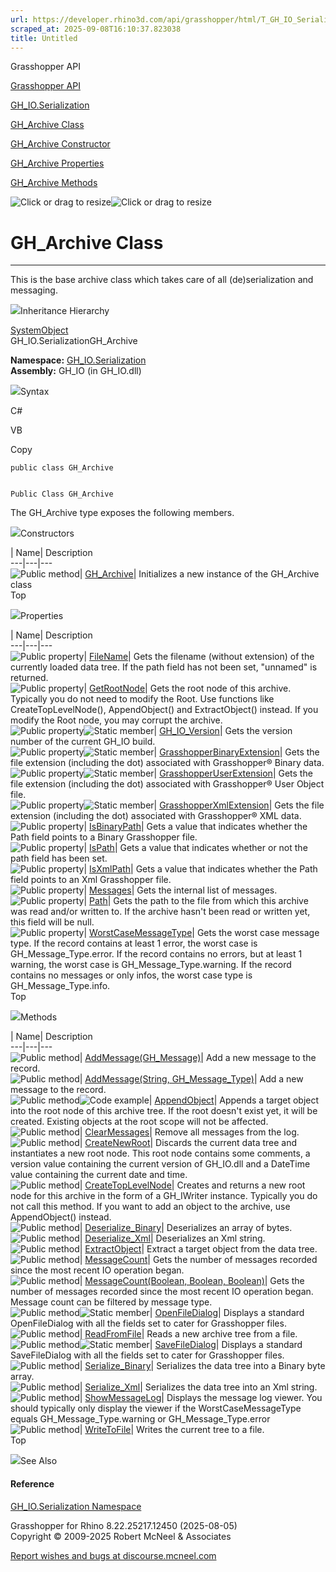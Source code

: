 ```yaml
---
url: https://developer.rhino3d.com/api/grasshopper/html/T_GH_IO_Serialization_GH_Archive.htm
scraped_at: 2025-09-08T16:10:37.823038
title: Untitled
---
```


Grasshopper API

[Grasshopper API](../html/723c01da-9986-4db2-8f53-6f3a7494df75.htm
"Grasshopper API")

[GH_IO.Serialization](../html/N_GH_IO_Serialization.htm "GH_IO.Serialization")

[GH_Archive Class](../html/T_GH_IO_Serialization_GH_Archive.htm "GH_Archive
Class")

[GH_Archive Constructor ](../html/M_GH_IO_Serialization_GH_Archive__ctor.htm
"GH_Archive Constructor ")

[GH_Archive
Properties](../html/Properties_T_GH_IO_Serialization_GH_Archive.htm
"GH_Archive Properties")

[GH_Archive Methods](../html/Methods_T_GH_IO_Serialization_GH_Archive.htm
"GH_Archive Methods")

![Click or drag to resize](../icons/TocOpen.gif)![Click or drag to
resize](../icons/TocClose.gif)

# GH_Archive Class  
  
---  
  
This is the base archive class which takes care of all (de)serialization and
messaging.

![](../icons/SectionExpanded.png)Inheritance Hierarchy

[SystemObject](https://docs.microsoft.com/dotnet/api/system.object)  
GH_IO.SerializationGH_Archive  

**Namespace:** [GH_IO.Serialization](N_GH_IO_Serialization.htm)  
**Assembly:** GH_IO (in GH_IO.dll)

![](../icons/SectionExpanded.png)Syntax

C#

VB

Copy

    
    
    public class GH_Archive
    
    
    Public Class GH_Archive

The GH_Archive type exposes the following members.

![](../icons/SectionExpanded.png)Constructors

| Name| Description  
---|---|---  
![Public method](../icons/pubmethod.gif)|
[GH_Archive](M_GH_IO_Serialization_GH_Archive__ctor.htm)| Initializes a new
instance of the GH_Archive class  
Top

![](../icons/SectionExpanded.png)Properties

| Name| Description  
---|---|---  
![Public property](../icons/pubproperty.gif)|
[FileName](P_GH_IO_Serialization_GH_Archive_FileName.htm)|  Gets the filename
(without extension) of the currently loaded data tree. If the path field has
not been set, "unnamed" is returned.  
![Public property](../icons/pubproperty.gif)|
[GetRootNode](P_GH_IO_Serialization_GH_Archive_GetRootNode.htm)|  Gets the
root node of this archive. Typically you do not need to modify the Root. Use
functions like CreateTopLevelNode(), AppendObject() and ExtractObject()
instead. If you modify the Root node, you may corrupt the archive.  
![Public property](../icons/pubproperty.gif)![Static
member](../icons/static.gif)|
[GH_IO_Version](P_GH_IO_Serialization_GH_Archive_GH_IO_Version.htm)|  Gets the
version number of the current GH_IO build.  
![Public property](../icons/pubproperty.gif)![Static
member](../icons/static.gif)|
[GrasshopperBinaryExtension](P_GH_IO_Serialization_GH_Archive_GrasshopperBinaryExtension.htm)|
Gets the file extension (including the dot) associated with Grasshopper®
Binary data.  
![Public property](../icons/pubproperty.gif)![Static
member](../icons/static.gif)|
[GrasshopperUserExtension](P_GH_IO_Serialization_GH_Archive_GrasshopperUserExtension.htm)|
Gets the file extension (including the dot) associated with Grasshopper® User
Object file.  
![Public property](../icons/pubproperty.gif)![Static
member](../icons/static.gif)|
[GrasshopperXmlExtension](P_GH_IO_Serialization_GH_Archive_GrasshopperXmlExtension.htm)|
Gets the file extension (including the dot) associated with Grasshopper® XML
data.  
![Public property](../icons/pubproperty.gif)|
[IsBinaryPath](P_GH_IO_Serialization_GH_Archive_IsBinaryPath.htm)|  Gets a
value that indicates whether the Path field points to a Binary Grasshopper
file.  
![Public property](../icons/pubproperty.gif)|
[IsPath](P_GH_IO_Serialization_GH_Archive_IsPath.htm)|  Gets a value that
indicates whether or not the path field has been set.  
![Public property](../icons/pubproperty.gif)|
[IsXmlPath](P_GH_IO_Serialization_GH_Archive_IsXmlPath.htm)|  Gets a value
that indicates whether the Path field points to an Xml Grasshopper file.  
![Public property](../icons/pubproperty.gif)|
[Messages](P_GH_IO_Serialization_GH_Archive_Messages.htm)|  Gets the internal
list of messages.  
![Public property](../icons/pubproperty.gif)|
[Path](P_GH_IO_Serialization_GH_Archive_Path.htm)|  Gets the path to the file
from which this archive was read and/or written to. If the archive hasn't been
read or written yet, this field will be null.  
![Public property](../icons/pubproperty.gif)|
[WorstCaseMessageType](P_GH_IO_Serialization_GH_Archive_WorstCaseMessageType.htm)|
Gets the worst case message type. If the record contains at least 1 error, the
worst case is GH_Message_Type.error. If the record contains no errors, but at
least 1 warning, the worst case is GH_Message_Type.warning. If the record
contains no messages or only infos, the worst case type is
GH_Message_Type.info.  
Top

![](../icons/SectionExpanded.png)Methods

| Name| Description  
---|---|---  
![Public method](../icons/pubmethod.gif)|
[AddMessage(GH_Message)](M_GH_IO_Serialization_GH_Archive_AddMessage.htm)|
Add a new message to the record.  
![Public method](../icons/pubmethod.gif)| [AddMessage(String,
GH_Message_Type)](M_GH_IO_Serialization_GH_Archive_AddMessage_1.htm)|  Add a
new message to the record.  
![Public method](../icons/pubmethod.gif)![Code
example](../icons/CodeExample.png)|
[AppendObject](M_GH_IO_Serialization_GH_Archive_AppendObject.htm)|  Appends a
target object into the root node of this archive tree. If the root doesn't
exist yet, it will be created. Existing objects at the root scope will not be
affected.  
![Public method](../icons/pubmethod.gif)|
[ClearMessages](M_GH_IO_Serialization_GH_Archive_ClearMessages.htm)|  Remove
all messages from the log.  
![Public method](../icons/pubmethod.gif)|
[CreateNewRoot](M_GH_IO_Serialization_GH_Archive_CreateNewRoot.htm)|  Discards
the current data tree and instantiates a new root node. This root node
contains some comments, a version value containing the current version of
GH_IO.dll and a DateTime value containing the current date and time.  
![Public method](../icons/pubmethod.gif)|
[CreateTopLevelNode](M_GH_IO_Serialization_GH_Archive_CreateTopLevelNode.htm)|
Creates and returns a new root node for this archive in the form of a
GH_IWriter instance. Typically you do not call this method. If you want to add
an object to the archive, use AppendObject() instead.  
![Public method](../icons/pubmethod.gif)|
[Deserialize_Binary](M_GH_IO_Serialization_GH_Archive_Deserialize_Binary.htm)|
Deserializes an array of bytes.  
![Public method](../icons/pubmethod.gif)|
[Deserialize_Xml](M_GH_IO_Serialization_GH_Archive_Deserialize_Xml.htm)|
Deserializes an Xml string.  
![Public method](../icons/pubmethod.gif)|
[ExtractObject](M_GH_IO_Serialization_GH_Archive_ExtractObject.htm)|  Extract
a target object from the data tree.  
![Public method](../icons/pubmethod.gif)|
[MessageCount](M_GH_IO_Serialization_GH_Archive_MessageCount.htm)|  Gets the
number of messages recorded since the most recent IO operation began.  
![Public method](../icons/pubmethod.gif)| [MessageCount(Boolean, Boolean,
Boolean)](M_GH_IO_Serialization_GH_Archive_MessageCount_1.htm)|  Gets the
number of messages recorded since the most recent IO operation began. Message
count can be filtered by message type.  
![Public method](../icons/pubmethod.gif)![Static member](../icons/static.gif)|
[OpenFileDialog](M_GH_IO_Serialization_GH_Archive_OpenFileDialog.htm)|
Displays a standard OpenFileDialog with all the fields set to cater for
Grasshopper files.  
![Public method](../icons/pubmethod.gif)|
[ReadFromFile](M_GH_IO_Serialization_GH_Archive_ReadFromFile.htm)|  Reads a
new archive tree from a file.  
![Public method](../icons/pubmethod.gif)![Static member](../icons/static.gif)|
[SaveFileDialog](M_GH_IO_Serialization_GH_Archive_SaveFileDialog.htm)|
Displays a standard SaveFileDialog with all the fields set to cater for
Grasshopper files.  
![Public method](../icons/pubmethod.gif)|
[Serialize_Binary](M_GH_IO_Serialization_GH_Archive_Serialize_Binary.htm)|
Serializes the data tree into a Binary byte array.  
![Public method](../icons/pubmethod.gif)|
[Serialize_Xml](M_GH_IO_Serialization_GH_Archive_Serialize_Xml.htm)|
Serializes the data tree into an Xml string.  
![Public method](../icons/pubmethod.gif)|
[ShowMessageLog](M_GH_IO_Serialization_GH_Archive_ShowMessageLog.htm)|
Displays the message log viewer. You should typically only display the viewer
if the WorstCaseMessageType equals GH_Message_Type.warning or
GH_Message_Type.error  
![Public method](../icons/pubmethod.gif)|
[WriteToFile](M_GH_IO_Serialization_GH_Archive_WriteToFile.htm)|  Writes the
current tree to a file.  
Top

![](../icons/SectionExpanded.png)See Also

#### Reference

[GH_IO.Serialization Namespace](N_GH_IO_Serialization.htm)

Grasshopper for Rhino 8.22.25217.12450 (2025-08-05)  
Copyright © 2009-2025 Robert McNeel & Associates

[Report wishes and bugs at
discourse.mcneel.com](https://discourse.mcneel.com/c/grasshopper)

